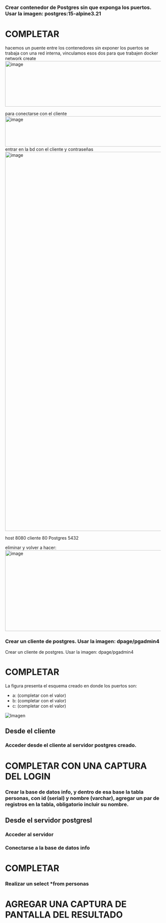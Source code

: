 ### Crear contenedor de Postgres sin que exponga los puertos. Usar la imagen: postgres:15-alpine3.21
# COMPLETAR
hacemos un puente entre los contenedores sin exponer los puertos se trabaja con una red interna, vinculamos  esos dos para que trabajen 
docker network create
<img width="1324" height="147" alt="image" src="https://github.com/user-attachments/assets/ad0d59c9-cbd8-48e5-bbda-b77453b94330" />

para conectarse con el cliente 
<img width="1558" height="98" alt="image" src="https://github.com/user-attachments/assets/6e2b61ec-5592-49db-a20a-e1ed08db11f0" />
entrar en la bd con el cliente y contraseñas 
<img width="1881" height="1223" alt="image" src="https://github.com/user-attachments/assets/25bfaf01-abf9-4c84-bbe4-3cdb69602d4e" />

host 8080
cliente 80
Postgres  5432 

eliminar y volver a hacer:
<img width="1848" height="261" alt="image" src="https://github.com/user-attachments/assets/6a2fceb8-bcdf-4500-917b-25c712abcb58" />

### Crear un cliente de postgres. Usar la imagen: dpage/pgadmin4
Crear un cliente de postgres. Usar la imagen: dpage/pgadmin4
# COMPLETAR

La figura presenta el esquema creado en donde los puertos son:
- a: (completar con el valor)
- b: (completar con el valor)
- c: (completar con el valor)

![Imagen](esquema-2-ejercicio.PNG)

## Desde el cliente
### Acceder desde el cliente al servidor postgres creado.
# COMPLETAR CON UNA CAPTURA DEL LOGIN
### Crear la base de datos info, y dentro de esa base la tabla personas, con id (serial) y nombre (varchar), agregar un par de registros en la tabla, obligatorio incluir su nombre.

## Desde el servidor postgresl
### Acceder al servidor
### Conectarse a la base de datos info
# COMPLETAR
### Realizar un select *from personas
# AGREGAR UNA CAPTURA DE PANTALLA DEL RESULTADO
